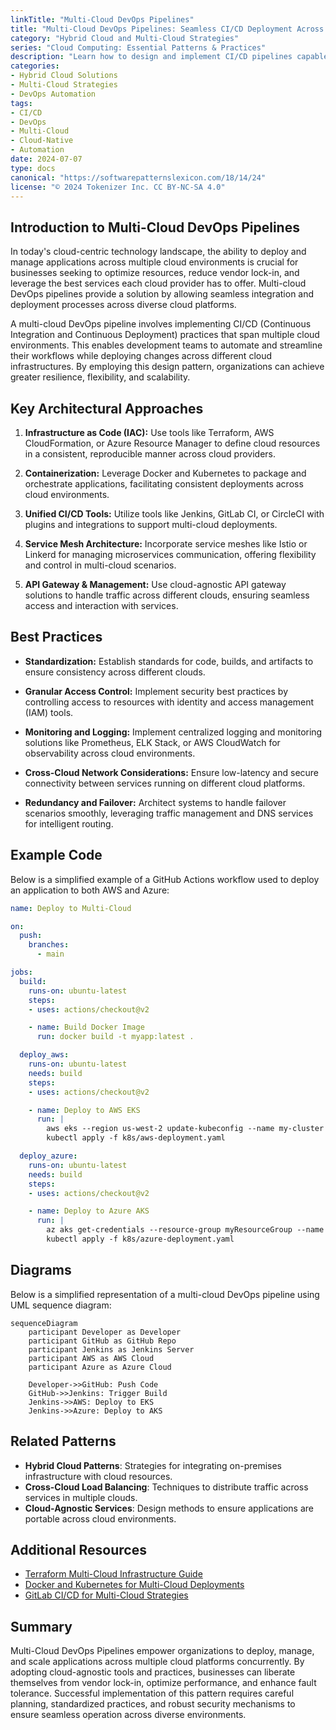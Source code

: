 ```yaml
---
linkTitle: "Multi-Cloud DevOps Pipelines"
title: "Multi-Cloud DevOps Pipelines: Seamless CI/CD Deployment Across Diverse Cloud Providers"
category: "Hybrid Cloud and Multi-Cloud Strategies"
series: "Cloud Computing: Essential Patterns & Practices"
description: "Learn how to design and implement CI/CD pipelines capable of deploying applications across multiple cloud environments, enabling flexibility, redundancy, and choice of cloud services."
categories:
- Hybrid Cloud Solutions
- Multi-Cloud Strategies
- DevOps Automation
tags:
- CI/CD
- DevOps
- Multi-Cloud
- Cloud-Native
- Automation
date: 2024-07-07
type: docs
canonical: "https://softwarepatternslexicon.com/18/14/24"
license: "© 2024 Tokenizer Inc. CC BY-NC-SA 4.0"
---
```


## Introduction to Multi-Cloud DevOps Pipelines

In today's cloud-centric technology landscape, the ability to deploy and manage applications across multiple cloud environments is crucial for businesses seeking to optimize resources, reduce vendor lock-in, and leverage the best services each cloud provider has to offer. Multi-cloud DevOps pipelines provide a solution by allowing seamless integration and deployment processes across diverse cloud platforms.

A multi-cloud DevOps pipeline involves implementing CI/CD (Continuous Integration and Continuous Deployment) practices that span multiple cloud environments. This enables development teams to automate and streamline their workflows while deploying changes across different cloud infrastructures. By employing this design pattern, organizations can achieve greater resilience, flexibility, and scalability.

## Key Architectural Approaches

1. **Infrastructure as Code (IAC):** Use tools like Terraform, AWS CloudFormation, or Azure Resource Manager to define cloud resources in a consistent, reproducible manner across cloud providers.
   
2. **Containerization:** Leverage Docker and Kubernetes to package and orchestrate applications, facilitating consistent deployments across cloud environments.

3. **Unified CI/CD Tools:** Utilize tools like Jenkins, GitLab CI, or CircleCI with plugins and integrations to support multi-cloud deployments.

4. **Service Mesh Architecture:** Incorporate service meshes like Istio or Linkerd for managing microservices communication, offering flexibility and control in multi-cloud scenarios.

5. **API Gateway & Management:** Use cloud-agnostic API gateway solutions to handle traffic across different clouds, ensuring seamless access and interaction with services.

## Best Practices

- **Standardization:** Establish standards for code, builds, and artifacts to ensure consistency across different clouds.
  
- **Granular Access Control:** Implement security best practices by controlling access to resources with identity and access management (IAM) tools.

- **Monitoring and Logging:** Implement centralized logging and monitoring solutions like Prometheus, ELK Stack, or AWS CloudWatch for observability across cloud environments.

- **Cross-Cloud Network Considerations:** Ensure low-latency and secure connectivity between services running on different cloud platforms.

- **Redundancy and Failover:** Architect systems to handle failover scenarios smoothly, leveraging traffic management and DNS services for intelligent routing.

## Example Code

Below is a simplified example of a GitHub Actions workflow used to deploy an application to both AWS and Azure:

```yaml
name: Deploy to Multi-Cloud

on:
  push:
    branches:
      - main

jobs:
  build:
    runs-on: ubuntu-latest
    steps:
    - uses: actions/checkout@v2

    - name: Build Docker Image
      run: docker build -t myapp:latest .

  deploy_aws:
    runs-on: ubuntu-latest
    needs: build
    steps:
    - uses: actions/checkout@v2

    - name: Deploy to AWS EKS
      run: |
        aws eks --region us-west-2 update-kubeconfig --name my-cluster
        kubectl apply -f k8s/aws-deployment.yaml

  deploy_azure:
    runs-on: ubuntu-latest
    needs: build
    steps:
    - uses: actions/checkout@v2

    - name: Deploy to Azure AKS
      run: |
        az aks get-credentials --resource-group myResourceGroup --name myAKSCluster
        kubectl apply -f k8s/azure-deployment.yaml
```

## Diagrams

Below is a simplified representation of a multi-cloud DevOps pipeline using UML sequence diagram:

```mermaid
sequenceDiagram
    participant Developer as Developer
    participant GitHub as GitHub Repo
    participant Jenkins as Jenkins Server
    participant AWS as AWS Cloud
    participant Azure as Azure Cloud

    Developer->>GitHub: Push Code
    GitHub->>Jenkins: Trigger Build
    Jenkins->>AWS: Deploy to EKS
    Jenkins->>Azure: Deploy to AKS
```

## Related Patterns

- **Hybrid Cloud Patterns**: Strategies for integrating on-premises infrastructure with cloud resources.
- **Cross-Cloud Load Balancing**: Techniques to distribute traffic across services in multiple clouds.
- **Cloud-Agnostic Services**: Design methods to ensure applications are portable across cloud environments.

## Additional Resources

- [Terraform Multi-Cloud Infrastructure Guide](https://learn.hashicorp.com/tutorials/terraform/multicloud)
- [Docker and Kubernetes for Multi-Cloud Deployments](https://kubernetes.io/docs/concepts/services-networking/)
- [GitLab CI/CD for Multi-Cloud Strategies](https://docs.gitlab.com/ee/ci/)

## Summary

Multi-Cloud DevOps Pipelines empower organizations to deploy, manage, and scale applications across multiple cloud platforms concurrently. By adopting cloud-agnostic tools and practices, businesses can liberate themselves from vendor lock-in, optimize performance, and enhance fault tolerance. Successful implementation of this pattern requires careful planning, standardized practices, and robust security mechanisms to ensure seamless operation across diverse environments.
